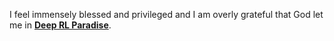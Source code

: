 I feel immensely blessed and privileged and I am overly grateful that God let me in **[Deep RL Paradise](https://github.com/alirezakazemipour/DeepRL-Paradise)**.
